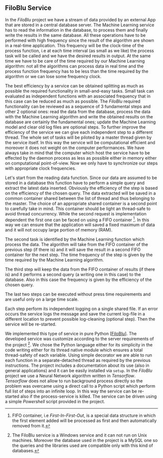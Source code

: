 ## FiloBlu Service

In the *FiloBlu* project we have a stream of data provided by an external App that are stored in a central database server.
The Machine Learning service has to read the information in the database, to process them and finally write the results in the same database.
All these operations have to be performed with high frequency since the result of the algorithm are shown in a real-time application.
This frequency will be the clock-time of the process function, i.e at each time interval (as small as we like) the process task will be called and we have the desired results in output.
At the same time we have to be care of the time required by our Machine Learning algorithm: not all the algorithms can process data in real time and the process function frequency has to be less than the time required by the algorithm or we can lose some frequency clock.

The best efficiency by a service can be obtained splitting as much as possible the required functionality in small-and-easy tasks.
Small task can evaluated as independent functions with an associated frequency that in this case can be reduced as much as possible.
The *FiloBlu* required functionality can be reviewed as a sequence of 3 fundamental steps and other 2 optional ones: read the data from the database, process the data with the Machine Learning algorithm and write the obtained results on the database are certainly the fundamental ones; update the Machine Learning model and clear old log files are optional steps.
To further improve the efficiency of the service we can give each independent step to a different thread.
The whole set of tasks will be piloted by a master thread given by the service itself.
In this way the service will be computational efficient and moreover it does not weight on the computer performances.
We have always take in mind that the computer which host the service have to be effected by the daemon process as less as possible either in memory either on computational point-of-view.
Now we only have to synchronize our steps with appropriate clock frequencies.

Let's start from the reading data function.
Since our data are assumed to be stored in a database this function have to perform a simple query and extract the latest data inserted.
Obviously the efficiency of the step is based on the efficiency of the chosen query.
The data extracted will be saved in a common container shared between the list of thread and thus belonging to the master.
The choice of an appropriate shared container is a second point to carefully take in mind.
This container should be light an thread-safe to avoid thread concurrency.
While the second request is implementation dependent the first one can be faced on using a FIFO container [^1].
In this way we can ensure that the application will saved a fixed maximum of data and it will not occupy large portion of memory (RAM).

The second task is identified by the Machine Learning function which process the data.
The algorithm will take from the FIFO container of the previous step (if there is) and it will save the result in a second FIFO container for the next step.
The time frequency of the step is given by the time required by the Machine Learning algorithm.

The third step will keep the data from the FIFO container of results (if there is) and it performs a second query (a writing one in this case) to the database.
Also in this case the frequency is given by the efficiency of the chosen query.

The last two steps can be executed without press time requirements and are useful only on a large time scale.

Each step perform its independent logging on a single shared file.
If an error occurs the service logs the message and save the current log-file in a different location to prevent possible log-cleaning (optional step).
Then the service will be re-started.

We implemented this type of service in pure Python [[FiloBlu](https://github.com/Nico-Curti/FiloBluService)].
The developed service was customize according to the server requirements of the project [^2].
We chose the Python language either for its simplicity in the code writing either for its thread native module which ensures a total thread-safety of each variable.
Using simple decorator we are able to run each function in a separate-detached thread as required by the previous instructions.
The project includes a documentation about its use (also in general applications) and it can be easily installed via `setup`.
In the *FiloBlu* project we use a Neural Network algorithm written in *Tensorflow*.
*Tensorflow* does not allow to run background process directly so the problem was overcame using a direct call to a Python script which perform full list of steps into an infinite loop.
In this way the service can be re-started also if the process-service is killed.
The service can be driven using a simple *Powershell* script provided in the project.


[^1]: FIFO container, i.e *First-In-First-Out*, is a special data structure in which the first element added will be processed as first and then automatically removed from it.

[^2]: The FiloBlu service is a Windows service and it can not run on Unix machines. Moreover the database used in the project is a MySQL one so the queries and the libraries used are compatible only with this kind of databases.
